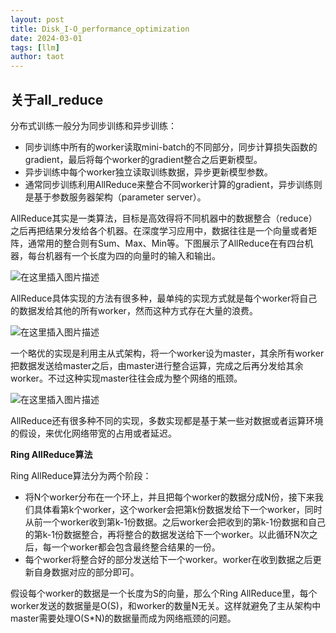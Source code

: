 ```yaml
---
layout: post
title: Disk_I-O_performance_optimization
date: 2024-03-01
tags: [llm]
author: taot
---
```


## 关于all_reduce



分布式训练一般分为同步训练和异步训练：
* 同步训练中所有的worker读取mini-batch的不同部分，同步计算损失函数的gradient，最后将每个worker的gradient整合之后更新模型。
* 异步训练中每个worker独立读取训练数据，异步更新模型参数。
* 通常同步训练利用AllReduce来整合不同worker计算的gradient，异步训练则是基于参数服务器架构（parameter server）。

AllReduce其实是一类算法，目标是高效得将不同机器中的数据整合（reduce）之后再把结果分发给各个机器。在深度学习应用中，数据往往是一个向量或者矩阵，通常用的整合则有Sum、Max、Min等。下图展示了AllReduce在有四台机器，每台机器有一个长度为四的向量时的输入和输出。

![在这里插入图片描述](https://img-blog.csdnimg.cn/direct/d6856c15047b494f934e0a96f6a47c04.png#pic_center)


AllReduce具体实现的方法有很多种，最单纯的实现方式就是每个worker将自己的数据发给其他的所有worker，然而这种方式存在大量的浪费。

![在这里插入图片描述](https://img-blog.csdnimg.cn/direct/a5a892c90c9348aeb06ef96f18be5b5e.png#pic_center)


一个略优的实现是利用主从式架构，将一个worker设为master，其余所有worker把数据发送给master之后，由master进行整合运算，完成之后再分发给其余worker。不过这种实现master往往会成为整个网络的瓶颈。

![在这里插入图片描述](https://img-blog.csdnimg.cn/direct/de5766dc5c004815a3b955092d23863d.png#pic_center)


AllReduce还有很多种不同的实现，多数实现都是基于某一些对数据或者运算环境的假设，来优化网络带宽的占用或者延迟。

**Ring AllReduce算法**

Ring AllReduce算法分为两个阶段：
* 将N个worker分布在一个环上，并且把每个worker的数据分成N份，接下来我们具体看第k个worker，这个worker会把第k份数据发给下一个worker，同时从前一个worker收到第k-1份数据。之后worker会把收到的第k-1份数据和自己的第k-1份数据整合，再将整合的数据发送给下一个worker。以此循环N次之后，每一个worker都会包含最终整合结果的一份。
* 每个worker将整合好的部分发送给下一个worker。worker在收到数据之后更新自身数据对应的部分即可。

假设每个worker的数据是一个长度为S的向量，那么个Ring AllReduce里，每个worker发送的数据量是O(S)，和worker的数量N无关。这样就避免了主从架构中master需要处理O(S*N)的数据量而成为网络瓶颈的问题。

